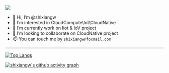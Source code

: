 <a title="Hits" target="_blank" href="https://github.com/ror-z/shixiangw"><img src="https://hits.b3log.org/shixiangw/shixiangw.svg"></a>

- 👋 Hi, I’m @shixiangw
- 👀 I’m interested in CloudCompute\Iot\CloudNative
- 🌱 I’m currently work on Iiot & IoV project
- 💞️ I’m looking to collaborate on CloudNative project
- 📫 You can touch me by `shixiangw@foxmail.com`


---
 <!--
 ![GitHub stats](https://github-readme-stats.vercel.app/api?username=shixiangw&show_icons=true&count_private=true) 
-->

[![Top Langs](https://github-readme-stats.vercel.app/api/top-langs/?username=shixiangw)](https://github.com/anuraghazra/github-readme-stats)

[![shixiangw's github activity graph](https://github-readme-activity-graph.vercel.app/graph?username=shixiangw)](https://github.com/ashutosh00710/github-readme-activity-graph)

<!---
shixiangw/shixiangw is a ✨ special ✨ repository because its `README.md` (this file) appears on your GitHub profile.
You can click the Preview link to take a look at your changes.
--->
